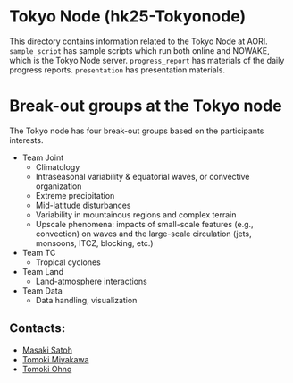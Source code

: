 # Tokyo Node (hk25-Tokyonode)

This directory contains information related to the Tokyo Node at AORI. `sample_script` has sample scripts which run both online and NOWAKE, which is the Tokyo Node server. `progress_report` has materials of the daily progress reports. `presentation` has presentation materials.

# Break-out groups at the Tokyo node

The Tokyo node has four break-out groups based on the participants interests.

* Team Joint
  * Climatology
  * Intraseasonal variability & equatorial waves, or convective organization
  * Extreme precipitation
  * Mid-latitude disturbances
  * Variability in mountainous regions and complex terrain
  * Upscale phenomena: impacts of small-scale features (e.g., convection) on waves and the large-scale circulation (jets, monsoons, ITCZ, blocking, etc.)
* Team TC
  * Tropical cyclones
* Team Land
  * Land-atmosphere interactions
* Team Data
  * Data handling, visualization

## Contacts: 

- [Masaki Satoh](mailto:satoh@aori.u-tokyo.ac.jp)
- [Tomoki Miyakawa](mailto:miyakawa@aori.u-tokyo.ac.jp)
- [Tomoki Ohno](mailto:t-ohno@aori.u-tokyo.ac.jp)
